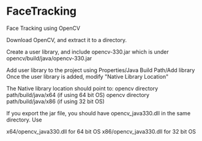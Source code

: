 # FaceTracking
Face Tracking using OpenCV

Download OpenCV, and extract it to a directory.

Create a user library, and include opencv-330.jar which is under opencv/build/java/opencv-330.jar

Add user library to the project using Properties/Java Build Path/Add library
Once the user library is added, modify "Native Library Location"

The Native library location should point to:
opencv directory path/build/java/x64 (if using 64 bit OS)
opencv directory path/build/java/x86 (if using 32 bit OS)

If you export the jar file, you should have opencv_java330.dll in the same directory. Use

x64/opencv_java330.dll for 64 bit OS
x86/opencv_java330.dll for 32 bit OS
